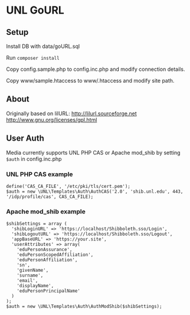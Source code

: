 # UNL GoURL

## Setup

Install DB with data/goURL.sql

Run `composer install`

Copy config.sample.php to config.inc.php and modify connection details.

Copy www/sample.htaccess to www/.htaccess and modify site path.

## About

Originally based on lilURL: http://lilurl.sourceforge.net
http://www.gnu.org/licenses/gpl.html

## User Auth
Media currently supports UNL PHP CAS or Apache mod_shib by setting `$auth` in config.inc.php

### UNL PHP CAS example
```
define('CAS_CA_FILE', '/etc/pki/tls/cert.pem');
$auth = new \UNL\Templates\Auth\AuthCAS('2.0', 'shib.unl.edu', 443, '/idp/profile/cas', CAS_CA_FILE);
```
### Apache mod_shib example
```
$shibSettings = array (
  'shibLoginURL' => 'https://localhost/Shibboleth.sso/Login',
  'shibLogoutURL' => 'https://localhost/Shibboleth.sso/Logout',
  'appBaseURL' => 'https://your.site',
  'userAttributes' => array(
    'eduPersonAssurance',
    'eduPersonScopedAffiliation',
    'eduPersonAffiliation',
    'sn',
    'givenName',
    'surname',
    'email',
    'displayName',
    'eduPersonPrincipalName'
  )
);
$auth = new \UNL\Templates\Auth\AuthModShib($shibSettings);
```
